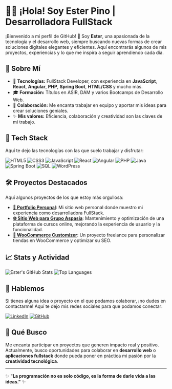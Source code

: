 # 👩‍💻 ¡Hola! Soy Ester Pino | Desarrolladora FullStack

¡Bienvenido a mi perfil de GitHub! 🚀 Soy **Ester**, una apasionada de la tecnología y el desarrollo web, siempre buscando nuevas formas de crear soluciones digitales elegantes y eficientes. Aquí encontrarás algunos de mis proyectos, experiencias y lo que me inspira a seguir aprendiendo cada día.


## 🌟 Sobre Mí

- 🔧 **Tecnologías:** FullStack Developer, con experiencia en **JavaScript**, **React**, **Angular**, **PHP**, **Spring Boot**, **HTML/CSS** y mucho más.
- 🎓 **Formación:** Títulos en ASIR, DAM y varios Bootcamps de Desarrollo Web.
- 👥 **Colaboración:** Me encanta trabajar en equipo y aportar mis ideas para crear soluciones geniales.
- ✨ **Mis valores:** Eficiencia, colaboración y creatividad son las claves de mi trabajo.

## 🚀 Tech Stack

Aquí te dejo las tecnologías con las que suelo trabajar y disfrutar:

![HTML5](https://img.shields.io/badge/-HTML5-E34F26?style=flat-square&logo=html5&logoColor=white)
![CSS3](https://img.shields.io/badge/-CSS3-1572B6?style=flat-square&logo=css3)
![JavaScript](https://img.shields.io/badge/-JavaScript-F7DF1E?style=flat-square&logo=javascript&logoColor=black)
![React](https://img.shields.io/badge/-React-61DAFB?style=flat-square&logo=react&logoColor=black)
![Angular](https://img.shields.io/badge/-Angular-DD0031?style=flat-square&logo=angular&logoColor=white)
![PHP](https://img.shields.io/badge/-PHP-777BB4?style=flat-square&logo=php&logoColor=white)
![Java](https://img.shields.io/badge/-Java-6DB33F?style=flat-square&logo=java&logoColor=white)
![Spring Boot](https://img.shields.io/badge/-SpringBoot-6DB33F?style=flat-square&logo=spring-boot&logoColor=white)
![SQL](https://img.shields.io/badge/-SQL-4479A1?style=flat-square&logo=MySQL&logoColor=white)
![WordPress](https://img.shields.io/badge/-WordPress-21759B?style=flat-square&logo=wordpress&logoColor=white)

## 🛠️ Proyectos Destacados

Aquí algunos proyectos de los que estoy más orgullosa:

- **[🚀 Portfolio Personal](https://github.com/tu-usuario/tu-portfolio)**: Mi sitio web personal donde muestro mi experiencia como desarrolladora FullStack.
- **[🌐 Sitio Web para Grupo Aspasia](https://github.com/tu-usuario/aspasia-web)**: Mantenimiento y optimización de una plataforma de cursos online, mejorando la experiencia de usuario y la funcionalidad.
- **[🛒 WooCommerce Customizer](https://github.com/tu-usuario/woocommerce-customizer)**: Un proyecto freelance para personalizar tiendas en WooCommerce y optimizar su SEO.

## 📈 Stats y Actividad

![Ester's GitHub Stats](https://github-readme-stats.vercel.app/api?username=EstiP13&show_icons=true&theme=radical)
![Top Languages](https://github-readme-stats.vercel.app/api/top-langs/?username=EstiP13&layout=compact&theme=radical)

## 💬 Hablemos

Si tienes alguna idea o proyecto en el que podamos colaborar, ¡no dudes en contactarme! Aquí te dejo mis redes sociales para que podamos conectar:

[![LinkedIn](https://img.shields.io/badge/LinkedIn-blue?style=flat-square&logo=linkedin&logoColor=white)](https://linkedin.com/in/ester-pino)
[![GitHub](https://img.shields.io/badge/GitHub-black?style=flat-square&logo=github&logoColor=white)](https://github.com/EstiP13)

## 🎯 Qué Busco

Me encanta participar en proyectos que generen impacto real y positivo. Actualmente, busco oportunidades para colaborar en **desarrollo web** o **aplicaciones fullstack** donde pueda poner en práctica mi pasión por la **creatividad tecnológica**.

---

✨ **"La programación no es solo código, es la forma de darle vida a las ideas."** ✨

